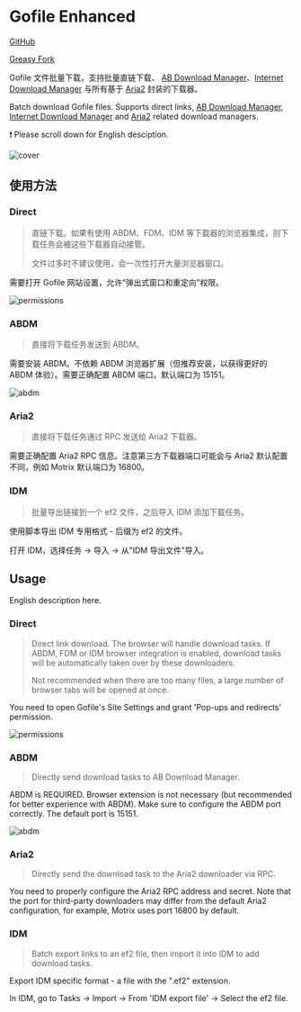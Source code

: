 # Gofile Enhanced

[GitHub](https://github.com/ewigl/gofile-enhanced)

[Greasy Fork](https://greasyfork.org/scripts/515250)

Gofile 文件批量下载，支持批量直链下载、 [AB Download Manager](https://github.com/amir1376/ab-download-manager)、[Internet Download Manager](https://www.internetdownloadmanager.com/) 与所有基于 [Aria2](https://github.com/aria2/aria2) 封装的下载器。

Batch download Gofile files. Supports direct links, [AB Download Manager](https://github.com/amir1376/ab-download-manager), [Internet Download Manager](https://www.internetdownloadmanager.com/) and [Aria2](https://github.com/aria2/aria2) related download managers.

❗ Please scroll down for English desciption.

![cover](https://github.com/user-attachments/assets/60d533ec-85de-4f5e-bf36-802f87fc626e)

## 使用方法

### Direct

> 直链下载。如果有使用 ABDM、FDM、IDM 等下载器的浏览器集成，则下载任务会被这些下载器自动接管。
>
> 文件过多时不建议使用，会一次性打开大量浏览器窗口。

需要打开 Gofile 网站设置，允许“弹出式窗口和重定向”权限。

![permissions](https://github.com/user-attachments/assets/4676339f-f33f-46e1-92a0-08bb2d65a9c1)

### ABDM

> 直接将下载任务发送到 ABDM。

需要安装 ABDM。不依赖 ABDM 浏览器扩展（但推荐安装，以获得更好的 ABDM 体验）。需要正确配置 ABDM 端口。默认端口为 15151。

![abdm](https://github.com/user-attachments/assets/bc181f0e-b287-4cc3-b81f-a52150d28985)

### Aria2

> 直接将下载任务通过 RPC 发送给 Aria2 下载器。

需要正确配置 Aria2 RPC 信息。注意第三方下载器端口可能会与 Aria2 默认配置不同，例如 Motrix 默认端口为 16800。

### IDM

> 批量导出链接到一个 ef2 文件，之后导入 IDM 添加下载任务。

使用脚本导出 IDM 专用格式 - 后缀为 ef2 的文件。

打开 IDM，选择任务 -> 导入 -> 从"IDM 导出文件"导入。

## Usage

English description here.

### Direct

> Direct link download. The browser will handle download tasks.
> If ABDM, FDM or IDM browser integration is enabled, download tasks will be automatically taken over by these downloaders.
>
> Not recommended when there are too many files, a large number of browser tabs will be opened at once.

You need to open Gofile's Site Settings and grant 'Pop-ups and redirects' permission.

![permissions](https://github.com/user-attachments/assets/4676339f-f33f-46e1-92a0-08bb2d65a9c1)

### ABDM

> Directly send download tasks to AB Download Manager.

ABDM is REQUIRED. Browser extension is not necessary (but recommended for better experience with ABDM).
Make sure to configure the ABDM port correctly. The default port is 15151.

![abdm](https://github.com/user-attachments/assets/bc181f0e-b287-4cc3-b81f-a52150d28985)

### Aria2

> Directly send the download task to the Aria2 downloader via RPC.

You need to properly configure the Aria2 RPC address and secret.
Note that the port for third-party downloaders may differ from the default Aria2 configuration,
for example, Motrix uses port 16800 by default.

### IDM

> Batch export links to an ef2 file, then import it into IDM to add download tasks.

Export IDM specific format - a file with the ".ef2" extension.

In IDM, go to Tasks -> Import -> From 'IDM export file' -> Select the ef2 file.
